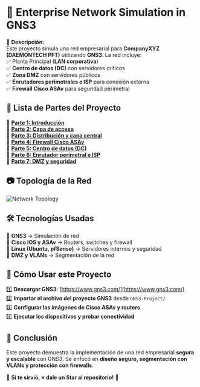 
# 🏢 Enterprise Network Simulation in GNS3  

📌 **Descripción:**  
Este proyecto simula una red empresarial para **CompanyXYZ (DAEMONTECH PFT)** utilizando **GNS3**. La red incluye:  
✅ Planta Principal (**LAN corporativa**)  
✅ **Centro de datos (DC)** con servidores críticos  
✅ **Zona DMZ** con servidores públicos  
✅ **Enrutadores perimetrales e ISP** para conexión externa  
✅ **Firewall Cisco ASAv** para seguridad perimetral  

## 📜 **Lista de Partes del Proyecto**  
🔹 **[Parte 1: Introducción](Docs/Network-Design.md)**  
🔹 **[Parte 2: Capa de acceso](Configs/core-switch.cfg)**  
🔹 **[Parte 3: Distribución y capa central](Configs/edge-router.cfg)**  
🔹 **[Parte 4: Firewall Cisco ASAv](Configs/firewall-dmz.cfg)**  
🔹 **[Parte 5: Centro de datos (DC)](Docs/datacenter-config.md)**  
🔹 **[Parte 6: Enrutador perimetral e ISP](Configs/isp-router.cfg)**  
🔹 **[Parte 7: DMZ y seguridad](Docs/dmz-design.md)**  

## 📷 **Topología de la Red**  
![Network Topology](Screenshots/topology-diagram.png)  

## 🛠 **Tecnologías Usadas**  
🔹 **GNS3** → Simulación de red  
🔹 **Cisco IOS y ASAv** → Routers, switches y firewall  
🔹 **Linux (Ubuntu, pfSense)** → Servidores internos y seguridad  
🔹 **DMZ y VLANs** → Segmentación de la red  

## 📂 **Cómo Usar este Proyecto**  
1️⃣ **Descargar GNS3**: [https://www.gns3.com/](https://www.gns3.com/)  
2️⃣ **Importar el archivo del proyecto GNS3** desde `GNS3-Project/`  
3️⃣ **Configurar las imágenes de Cisco ASAv y routers**  
4️⃣ **Ejecutar los dispositivos y probar conectividad**  

## 🏁 **Conclusión**  
Este proyecto demuestra la implementación de una red empresarial **segura y escalable** con GNS3. Se enfocó en **diseño seguro, segmentación con VLANs y protección con firewalls**.  

📌 **Si te sirvió, ⭐ dale un Star al repositorio!** 🚀  
